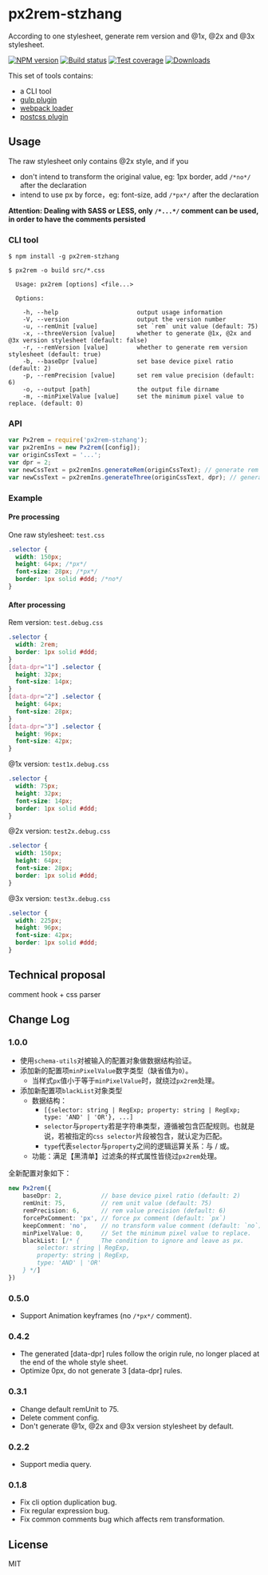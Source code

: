 # px2rem-stzhang

According to one stylesheet, generate rem version and @1x, @2x and @3x stylesheet.

[![NPM version][npm-image]][npm-url]
[![Build status][travis-image]][travis-url]
[![Test coverage][coveralls-image]][coveralls-url]
[![Downloads][downloads-image]][downloads-url]

[npm-image]: https://img.shields.io/npm/v/px2rem.svg?style=flat-square
[npm-url]: https://npmjs.org/package/px2rem
[travis-image]: https://img.shields.io/travis/songsiqi/px2rem.svg?style=flat-square
[travis-url]: https://travis-ci.org/songsiqi/px2rem
[coveralls-image]: https://img.shields.io/coveralls/songsiqi/px2rem.svg?style=flat-square
[coveralls-url]: https://coveralls.io/r/songsiqi/px2rem
[downloads-image]: http://img.shields.io/npm/dm/px2rem.svg?style=flat-square
[downloads-url]: https://npmjs.org/package/px2rem

This set of tools contains:

* a CLI tool
* [gulp plugin](https://www.npmjs.com/package/gulp-px3rem)
* [webpack loader](https://www.npmjs.com/package/px2rem-loader-stzhang)
* [postcss plugin](https://www.npmjs.com/package/postcss-px2rem)

## Usage

The raw stylesheet only contains @2x style, and if you

* don't intend to transform the original value, eg: 1px border, add `/*no*/` after the declaration
* intend to use px by force，eg: font-size, add `/*px*/` after the declaration

**Attention: Dealing with SASS or LESS, only `/*...*/` comment can be used, in order to have the comments persisted**

### CLI tool

```
$ npm install -g px2rem-stzhang
```
```
$ px2rem -o build src/*.css
```

```
  Usage: px2rem [options] <file...>

  Options:

    -h, --help                      output usage information
    -V, --version                   output the version number
    -u, --remUnit [value]           set `rem` unit value (default: 75)
    -x, --threeVersion [value]      whether to generate @1x, @2x and @3x version stylesheet (default: false)
    -r, --remVersion [value]        whether to generate rem version stylesheet (default: true)
    -b, --baseDpr [value]           set base device pixel ratio (default: 2)
    -p, --remPrecision [value]      set rem value precision (default: 6)
    -o, --output [path]             the output file dirname
    -m, --minPixelValue [value]     set the minimum pixel value to replace. (default: 0)
```

### API

```javascript
var Px2rem = require('px2rem-stzhang');
var px2remIns = new Px2rem([config]);
var originCssText = '...';
var dpr = 2;
var newCssText = px2remIns.generateRem(originCssText); // generate rem version stylesheet
var newCssText = px2remIns.generateThree(originCssText, dpr); // generate @1x, @2x and @3x version stylesheet
```

### Example

#### Pre processing

One raw stylesheet: `test.css`

```css
.selector {
  width: 150px;
  height: 64px; /*px*/
  font-size: 28px; /*px*/
  border: 1px solid #ddd; /*no*/
}
```

#### After processing

Rem version: `test.debug.css`

```css
.selector {
  width: 2rem;
  border: 1px solid #ddd;
}
[data-dpr="1"] .selector {
  height: 32px;
  font-size: 14px;
}
[data-dpr="2"] .selector {
  height: 64px;
  font-size: 28px;
}
[data-dpr="3"] .selector {
  height: 96px;
  font-size: 42px;
}
```

@1x version: `test1x.debug.css`

```css
.selector {
  width: 75px;
  height: 32px;
  font-size: 14px;
  border: 1px solid #ddd;
}
```

@2x version: `test2x.debug.css`

```css
.selector {
  width: 150px;
  height: 64px;
  font-size: 28px;
  border: 1px solid #ddd;
}
```

@3x version: `test3x.debug.css`

```css
.selector {
  width: 225px;
  height: 96px;
  font-size: 42px;
  border: 1px solid #ddd;
}
```

## Technical proposal

comment hook + css parser

## Change Log

### 1.0.0

* 使用`schema-utils`对被输入的配置对象做数据结构验证。
* 添加新的配置项`minPixelValue`数字类型（缺省值为`0`）。
  * 当样式`px`值小于等于`minPixelValue`时，就绕过`px2rem`处理。
* 添加新配置项`blackList`对象类型
  * 数据结构：
    * `[{selector: string | RegExp; property: string | RegExp; type: 'AND' | 'OR'}, ...]`
    * `selector`与`property`若是字符串类型，遵循被包含匹配规则。也就是说，若被指定的`css selector`片段被包含，就认定为匹配。
    * `type`代表`selector`与`property`之间的逻辑运算关系：与 / 或。
  * 功能：满足【黑清单】过滤条的样式属性皆绕过`px2rem`处理。

全新配置对象如下：

```typescript
new Px2rem({
    baseDpr: 2,           // base device pixel ratio (default: 2)
    remUnit: 75,          // rem unit value (default: 75)
    remPrecision: 6,      // rem value precision (default: 6)
    forcePxComment: 'px', // force px comment (default: `px`)
    keepComment: 'no',    // no transform value comment (default: `no`)
    minPixelValue: 0,     // Set the minimum pixel value to replace.
    blackList: [/* {      The condition to ignore and leave as px.
        selector: string | RegExp,
        property: string | RegExp,
        type: 'AND' | 'OR'
    } */]
})
```

### 0.5.0

* Support Animation keyframes (no `/*px*/` comment).

### 0.4.2

* The generated [data-dpr] rules follow the origin rule, no longer placed at the end of the whole style sheet.
* Optimize 0px, do not generate 3 [data-dpr] rules.

### 0.3.1

* Change default remUnit to 75.
* Delete comment config.
* Don't generate @1x, @2x and @3x version stylesheet by default.

### 0.2.2

* Support media query.

### 0.1.8

* Fix cli option duplication bug.
* Fix regular expression bug.
* Fix common comments bug which affects rem transformation.

## License

MIT
